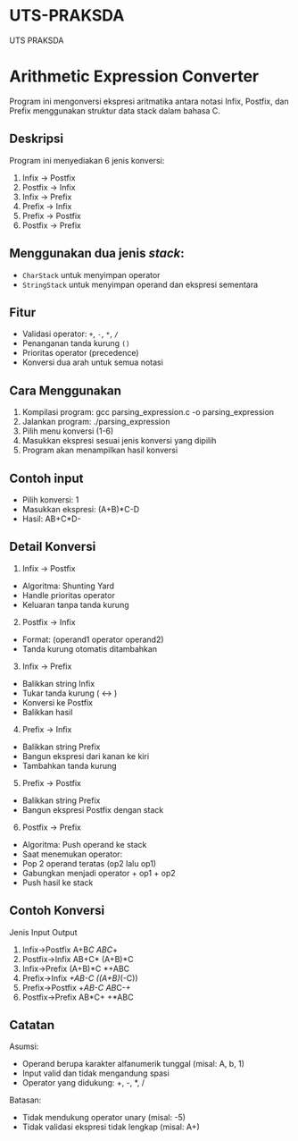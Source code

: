 # UTS-PRAKSDA
UTS PRAKSDA 

# Arithmetic Expression Converter

Program ini mengonversi ekspresi aritmatika antara notasi Infix, Postfix, dan Prefix menggunakan struktur data stack dalam bahasa C.

## Deskripsi
Program ini menyediakan 6 jenis konversi:
1. Infix → Postfix
2. Postfix → Infix
3. Infix → Prefix
4. Prefix → Infix
5. Prefix → Postfix
6. Postfix → Prefix

## Menggunakan dua jenis *stack*:
- `CharStack` untuk menyimpan operator
- `StringStack` untuk menyimpan operand dan ekspresi sementara

## Fitur
- Validasi operator: `+`, `-`, `*`, `/`
- Penanganan tanda kurung `()`
- Prioritas operator (precedence)
- Konversi dua arah untuk semua notasi

## Cara Menggunakan
1. Kompilasi program:
   gcc parsing_expression.c -o parsing_expression
2. Jalankan program:
   ./parsing_expression
3. Pilih menu konversi (1-6)
4. Masukkan ekspresi sesuai jenis konversi yang dipilih
5. Program akan menampilkan hasil konversi

## Contoh input
- Pilih konversi: 1
- Masukkan ekspresi: (A+B)*C-D
- Hasil: AB+C*D-
 
## Detail Konversi
1. Infix → Postfix
- Algoritma: Shunting Yard
- Handle prioritas operator
- Keluaran tanpa tanda kurung

2. Postfix → Infix
- Format: (operand1 operator operand2)
- Tanda kurung otomatis ditambahkan

3. Infix → Prefix
- Balikkan string Infix
- Tukar tanda kurung ( ↔ )
- Konversi ke Postfix
- Balikkan hasil

4. Prefix → Infix
- Balikkan string Prefix
- Bangun ekspresi dari kanan ke kiri
- Tambahkan tanda kurung

5. Prefix → Postfix
- Balikkan string Prefix
- Bangun ekspresi Postfix dengan stack

6. Postfix → Prefix
- Algoritma: Push operand ke stack
- Saat menemukan operator:
- Pop 2 operand teratas (op2 lalu op1)
- Gabungkan menjadi operator + op1 + op2
- Push hasil ke stack

## Contoh Konversi
Jenis Input Output
1. Infix→Postfix A+B*C ABC*+
2. Postfix→Infix AB+C* (A+B)*C
3. Infix→Prefix (A+B)*C *+ABC
4. Prefix→Infix *+AB-C ((A+B)*(-C))
5. Prefix→Postfix +*AB-C AB*C-+
6. Postfix→Prefix AB*C+ +*ABC

## Catatan
Asumsi:
- Operand berupa karakter alfanumerik tunggal (misal: A, b, 1)
- Input valid dan tidak mengandung spasi
- Operator yang didukung: +, -, *, /

Batasan:
- Tidak mendukung operator unary (misal: -5)
- Tidak validasi ekspresi tidak lengkap (misal: A+)
